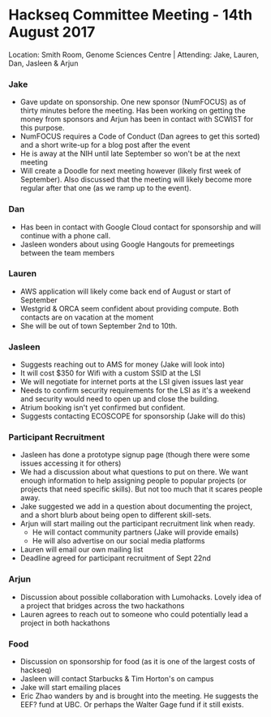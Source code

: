 # Hackseq Committee Meeting - 14th August 2017
Location: Smith Room, Genome Sciences Centre | Attending: Jake, Lauren, Dan, Jasleen & Arjun

### Jake
- Gave update on sponsorship. One new sponsor (NumFOCUS) as of thirty minutes before the meeting. Has been working on getting the money from sponsors and Arjun has been in contact with SCWIST for this purpose.
- NumFOCUS requires a Code of Conduct (Dan agrees to get this sorted) and a short write-up for a blog post after the event
- He is away at the NIH until late September so won't be at the next meeting
- Will create a Doodle for next meeting however (likely first week of September). Also discussed that the meeting will likely become more regular after that one (as we ramp up to the event).

### Dan
- Has been in contact with Google Cloud contact for sponsorship and will continue with a phone call.
- Jasleen wonders about using Google Hangouts for premeetings between the team members

### Lauren
- AWS application will likely come back end of August or start of September
- Westgrid & ORCA seem confident about providing compute. Both contacts are on vacation at the moment
- She will be out of town September 2nd to 10th.

### Jasleen
- Suggests reaching out to AMS for money (Jake will look into)
- It will cost $350 for Wifi with a custom SSID at the LSI
- We will negotiate for internet ports at the LSI given issues last year
- Needs to confirm security requirements for the LSI as it's a weekend and security would need to open up and close the building.
- Atrium booking isn't yet confirmed but confident.
- Suggests contacting ECOSCOPE for sponsorship (Jake will do this)

### Participant Recruitment
- Jasleen has done a prototype signup page (though there were some issues accessing it for others)
- We had a discussion about what questions to put on there. We want enough information to help assigning people to popular projects (or projects that need specific skills). But not too much that it scares people away.
- Jake suggested we add in a question about documenting the project, and a short blurb about being open to different skill-sets.
- Arjun will start mailing out the participant recruitment link when ready.
  - He will contact community partners (Jake will provide emails)
  - He will also advertise on our social media platforms
- Lauren will email our own mailing list
- Deadline agreed for participant recruitment of Sept 22nd

### Arjun
- Discussion about possible collaboration with Lumohacks. Lovely idea of a project that bridges across the two hackathons
- Lauren agrees to reach out to someone who could potentially lead a project in both hackathons

### Food
- Discussion on sponsorship for food (as it is one of the largest costs of hackseq)
- Jasleen will contact Starbucks & Tim Horton's on campus
- Jake will start emailing places
- Eric Zhao wanders by and is brought into the meeting. He suggests the EEF? fund at UBC. Or perhaps the Walter Gage fund if it still exists.

